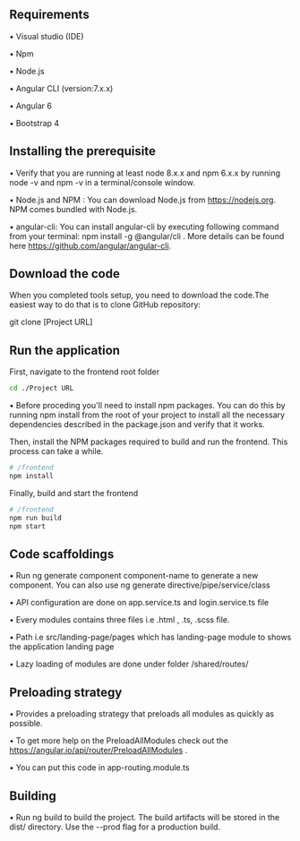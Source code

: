 ## Requirements

• Visual studio (IDE)

• Npm 

• Node.js

• Angular CLI (version:7.x.x)

• Angular 6

•	Bootstrap 4

## Installing the prerequisite

•	Verify that you are running at least node 8.x.x and npm 6.x.x by running node -v and npm -v in a terminal/console window.

•	Node.js and NPM : You can download Node.js from https://nodejs.org. NPM comes bundled with Node.js.

•	angular-cli: You can install angular-cli by executing following command from your terminal: npm install -g @angular/cli . More details can be found here https://github.com/angular/angular-cli.

## Download the code

When you completed tools setup, you need to download the code.The easiest way to do that is to clone GitHub repository:

git clone [Project URL]

## Run the application

First, navigate to the frontend root folder

```sh
cd ./Project URL
```

•	Before proceding you'll need to install npm packages. You can do this by running npm install from the root of your project to install all the necessary dependencies described in the package.json and verify that it works.

Then, install the NPM packages required to build and run the frontend. This process can take a while.

```sh
# /frontend
npm install
```

Finally, build and start the frontend

```sh
# /frontend
npm run build
npm start
```



## Code scaffoldings
•	Run ng generate component component-name to generate a new component. You can also use ng generate directive/pipe/service/class

•	API configuration are done on app.service.ts and login.service.ts file

•	Every modules contains three files i.e .html , .ts, .scss file.

•	Path i.e src/landing-page/pages which has landing-page module to shows the application landing page 

•	Lazy loading of modules are done under folder /shared/routes/

## Preloading strategy

•	Provides a preloading strategy that preloads all modules as quickly as possible.

•	To get more help on the PreloadAllModules check out the https://angular.io/api/router/PreloadAllModules .

•	You can put this code in app-routing.module.ts

## Building

•	Run ng build to build the project. The build artifacts will be stored in the dist/ directory. Use the --prod flag for a production build.





